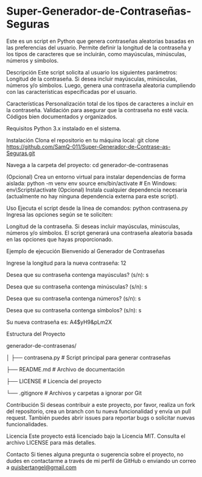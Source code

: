 # Super-Generador-de-Contraseñas-Seguras
Este es un script en Python que genera contraseñas aleatorias basadas en las preferencias del usuario. Permite definir la longitud de la contraseña y los tipos de caracteres que se incluirán, como mayúsculas, minúsculas, números y símbolos.

Descripción
Este script solicita al usuario los siguientes parámetros:
Longitud de la contraseña.
Si desea incluir mayúsculas, minúsculas, números y/o símbolos.
Luego, genera una contraseña aleatoria cumpliendo con las características especificadas por el usuario.

Características
Personalización total de los tipos de caracteres a incluir en la contraseña.
Validación para asegurar que la contraseña no esté vacía.
Códigos bien documentados y organizados.

Requisitos
Python 3.x instalado en el sistema.

Instalación
Clona el repositorio en tu máquina local:
git clone https://github.com/SamQ-011/Super-Generador-de-Contrase-as-Seguras.git

Navega a la carpeta del proyecto:
cd generador-de-contrasenas

(Opcional) Crea un entorno virtual para instalar dependencias de forma aislada:
python -m venv env
source env/bin/activate  # En Windows: env\Scripts\activate
(Opcional) Instala cualquier dependencia necesaria (actualmente no hay ninguna dependencia externa para este script).

Uso
Ejecuta el script desde la línea de comandos:
python contrasena.py
Ingresa las opciones según se te soliciten:

Longitud de la contraseña.
Si deseas incluir mayúsculas, minúsculas, números y/o símbolos.
El script generará una contraseña aleatoria basada en las opciones que hayas proporcionado.

Ejemplo de ejecución
Bienvenido al Generador de Contraseñas

Ingrese la longitud para la nueva contraseña: 12

Desea que su contraseña contenga mayúsculas? (s/n): s

Desea que su contraseña contenga minúsculas? (s/n): s

Desea que su contraseña contenga números? (s/n): s

Desea que su contraseña contenga símbolos? (s/n): s

Su nueva contraseña es: A4$yH9&pLm2X

Estructura del Proyecto

generador-de-contrasenas/

│
├── contrasena.py  # Script principal para generar contraseñas

├── README.md                 # Archivo de documentación

├── LICENSE                   # Licencia del proyecto

└── .gitignore                # Archivos y carpetas a ignorar por Git

Contribución
Si deseas contribuir a este proyecto, por favor, realiza un fork del repositorio, crea un branch con tu nueva funcionalidad y envía un pull request. También puedes abrir issues para reportar bugs o solicitar nuevas funcionalidades.

Licencia
Este proyecto está licenciado bajo la Licencia MIT. Consulta el archivo LICENSE para más detalles.

Contacto
Si tienes alguna pregunta o sugerencia sobre el proyecto, no dudes en contactarme a través de mi perfil de GitHub o enviando un correo a quisbertangel@gmail.com
